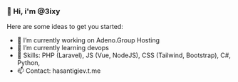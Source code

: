 ### 👋 Hi, i'm @3ixy


<!--**3ixy/3ixy** is a ✨ _special_ ✨ repository because its `README.md` (this file) appears on your GitHub profile.-->

Here are some ideas to get you started:

- 🔭 I’m currently working on Adeno.Group Hosting
- 🌱 I’m currently learning devops
- 🤔 Skills: PHP (Laravel), JS (Vue, NodeJS), CSS (Tailwind, Bootstrap), C#, Python, 
- 📫 Contact: hasantigiev.t.me

